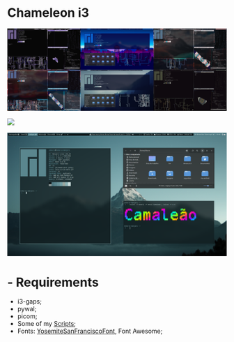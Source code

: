 # Chameleon i3
![](Screenshots/i3camaleon.png)

![](Screenshots/meui3a.gif)

![](Screenshots/presetation.png)

# - Requirements
  - i3-gaps;
  - pywal;
  - picom;
  - Some of my [Scripts](https://github.com/Lokarin/myBashScripts);
  - Fonts: [YosemiteSanFranciscoFont](https://github.com/supermarin/YosemiteSanFranciscoFont), Font Awesome;
